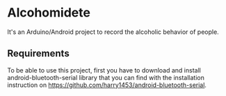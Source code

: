 # Alcohomidete
It's an Arduino/Android project to record the alcoholic behavior of people.

## Requirements
To be able to use this project, first you have to download and install android-bluetooth-serial library that you can find with the installation instruction on https://github.com/harry1453/android-bluetooth-serial.
